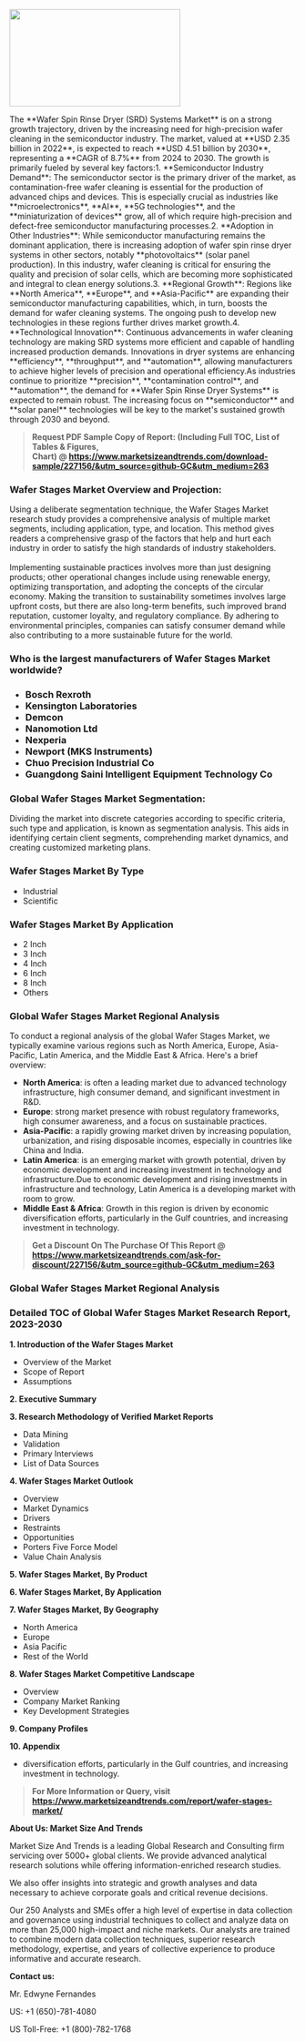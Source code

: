 <p><img class="alignnone size-medium wp-image-20088" src="https://ffe5etoiles.com/wp-content/uploads/2024/12/MST1-300x171.png" alt="" width="300" height="171" /></p>The **Wafer Spin Rinse Dryer (SRD) Systems Market** is on a strong growth trajectory, driven by the increasing need for high-precision wafer cleaning in the semiconductor industry. The market, valued at **USD 2.35 billion in 2022**, is expected to reach **USD 4.51 billion by 2030**, representing a **CAGR of 8.7%** from 2024 to 2030. The growth is primarily fueled by several key factors:1. **Semiconductor Industry Demand**: The semiconductor sector is the primary driver of the market, as contamination-free wafer cleaning is essential for the production of advanced chips and devices. This is especially crucial as industries like **microelectronics**, **AI**, **5G technologies**, and the **miniaturization of devices** grow, all of which require high-precision and defect-free semiconductor manufacturing processes.2. **Adoption in Other Industries**: While semiconductor manufacturing remains the dominant application, there is increasing adoption of wafer spin rinse dryer systems in other sectors, notably **photovoltaics** (solar panel production). In this industry, wafer cleaning is critical for ensuring the quality and precision of solar cells, which are becoming more sophisticated and integral to clean energy solutions.3. **Regional Growth**: Regions like **North America**, **Europe**, and **Asia-Pacific** are expanding their semiconductor manufacturing capabilities, which, in turn, boosts the demand for wafer cleaning systems. The ongoing push to develop new technologies in these regions further drives market growth.4. **Technological Innovation**: Continuous advancements in wafer cleaning technology are making SRD systems more efficient and capable of handling increased production demands. Innovations in dryer systems are enhancing **efficiency**, **throughput**, and **automation**, allowing manufacturers to achieve higher levels of precision and operational efficiency.As industries continue to prioritize **precision**, **contamination control**, and **automation**, the demand for **Wafer Spin Rinse Dryer Systems** is expected to remain robust. The increasing focus on **semiconductor** and **solar panel** technologies will be key to the market's sustained growth through 2030 and beyond.</p><blockquote id="" class=""><strong>Request PDF Sample Copy of Report: (Including Full TOC, List of Tables &amp; Figures, Chart)&nbsp;@&nbsp;<strong><a href="https://www.marketsizeandtrends.com/download-sample/227156/&utm_source=github-GC&utm_medium=263" target="_blank">https://www.marketsizeandtrends.com/download-sample/227156/&utm_source=github-GC&utm_medium=263</a></strong></strong></blockquote><h3 id="" class="">Wafer Stages Market&nbsp;Overview and Projection:</h3><p id="" class="">Using a deliberate segmentation technique, the Wafer Stages Market research study provides a comprehensive analysis of multiple market segments, including application, type, and location. This method gives readers a comprehensive grasp of the factors that help and hurt each industry in order to satisfy the high standards of industry stakeholders. <br /> <br />Implementing sustainable practices involves more than just designing products; other operational changes include using renewable energy, optimizing transportation, and adopting the concepts of the circular economy. Making the transition to sustainability sometimes involves large upfront costs, but there are also long-term benefits, such improved brand reputation, customer loyalty, and regulatory compliance. By adhering to environmental principles, companies can satisfy consumer demand while also contributing to a more sustainable future for the world.</p><h3 id="" class="">Who is the largest manufacturers of&nbsp;Wafer Stages Market worldwide?</h3><h3 class=""><p><ul><li>Bosch Rexroth </li><li> Kensington Laboratories </li><li> Demcon </li><li> Nanomotion Ltd </li><li> Nexperia </li><li> Newport (MKS Instruments) </li><li> Chuo Precision Industrial Co </li><li> Guangdong Saini Intelligent Equipment Technology Co</li></ul></p></h3><h3 id="" class="">Global&nbsp;Wafer Stages Market Segmentation:</h3><p id="" class="">Dividing the market into discrete categories according to specific criteria, such type and application, is known as segmentation analysis. This aids in identifying certain client segments, comprehending market dynamics, and creating customized marketing plans.</p><h3 id="" class="">Wafer Stages Market&nbsp;By Type</h3><p><p><ul><li>Industrial</li><li> Scientific</p></li></ul></p></p><h3 id="" class="">Wafer Stages Market&nbsp;By Application</h3><p class=""><p><ul><li>2 Inch</li><li> 3 Inch</li><li> 4 Inch</li><li> 6 Inch</li><li> 8 Inch</li><li> Others</li></ul></p></p><h3 id="" class="">Global Wafer Stages Market Regional Analysis</h3><p id="" class="">To conduct a regional analysis of the global Wafer Stages Market, we typically examine various regions such as North America, Europe, Asia-Pacific, Latin America, and the Middle East &amp; Africa. Here's a brief overview:</p><ul><li><strong>North America</strong>: is often a leading market due to advanced technology infrastructure, high consumer demand, and significant investment in R&amp;D.</li><li><strong>Europe</strong>: strong market presence with robust regulatory frameworks, high consumer awareness, and a focus on sustainable practices.</li><li><strong>Asia-Pacific</strong>: a rapidly growing market driven by increasing population, urbanization, and rising disposable incomes, especially in countries like China and India.</li><li><strong>Latin America</strong>: is an emerging market with growth potential, driven by economic development and increasing investment in technology and infrastructure.Due to economic development and rising investments in infrastructure and technology, Latin America is a developing market with room to grow.</li><li><strong>Middle East &amp; Africa</strong>: Growth in this region is driven by economic diversification efforts, particularly in the Gulf countries, and increasing investment in technology.</li></ul><blockquote id="" class=""><strong>Get a Discount On The Purchase Of This Report @ <strong><a href="https://www.marketsizeandtrends.com/ask-for-discount/227156/&utm_source=github-GC&utm_medium=263" target="_blank">https://www.marketsizeandtrends.com/ask-for-discount/227156/&utm_source=github-GC&utm_medium=263</a></strong></strong></blockquote><h3 id="" class="">Global Wafer Stages Market Regional Analysis</h3><h3 id="" class="">Detailed TOC of Global Wafer Stages Market Research Report, 2023-2030</h3><p id="" class=""><strong>1. Introduction of the Wafer Stages Market</strong></p><ul><li>Overview of the Market</li><li>Scope of Report</li><li>Assumptions</li></ul><p id="" class=""><strong>2. Executive Summary</strong></p><p id="" class=""><strong>3. Research Methodology of Verified Market Reports</strong></p><ul><li>Data Mining</li><li>Validation</li><li>Primary Interviews</li><li>List of Data Sources</li></ul><p id="" class=""><strong>4. Wafer Stages Market Outlook</strong></p><ul><li>Overview</li><li>Market Dynamics</li><li>Drivers</li><li>Restraints</li><li>Opportunities</li><li>Porters Five Force Model</li><li>Value Chain Analysis</li></ul><p id="" class=""><strong>5. Wafer Stages Market, By Product</strong></p><p id="" class=""><strong>6. Wafer Stages Market, By Application</strong></p><p id="" class=""><strong>7. Wafer Stages Market, By Geography</strong></p><ul><li>North America</li><li>Europe</li><li>Asia Pacific</li><li>Rest of the World</li></ul><p id="" class=""><strong>8. Wafer Stages Market Competitive Landscape</strong></p><ul><li>Overview</li><li>Company Market Ranking</li><li>Key Development Strategies</li></ul><p id="" class=""><strong>9. Company Profiles</strong></p><p id="" class=""><strong>10. Appendix</strong></p><ul><li>diversification efforts, particularly in the Gulf countries, and increasing investment in technology.</li></ul><blockquote id="" class=""><strong>For More Information or Query, visit <strong><strong><a href="https://www.marketsizeandtrends.com/report/wafer-stages-market/" target="_blank">https://www.marketsizeandtrends.com/report/wafer-stages-market/</a></strong></strong></strong></blockquote><p id="" class=""><strong>About Us: Market Size And Trends</strong></p><p id="" class="">Market Size And Trends is a leading Global Research and Consulting firm servicing over 5000+ global clients. We provide advanced analytical research solutions while offering information-enriched research studies.</p><p id="" class="">We also offer insights into strategic and growth analyses and data necessary to achieve corporate goals and critical revenue decisions.</p><p id="" class="">Our 250 Analysts and SMEs offer a high level of expertise in data collection and governance using industrial techniques to collect and analyze data on more than 25,000 high-impact and niche markets. Our analysts are trained to combine modern data collection techniques, superior research methodology, expertise, and years of collective experience to produce informative and accurate research.</p><p id="" class=""><strong>Contact us:</strong></p><p id="" class="">Mr. Edwyne Fernandes</p><p id="" class="">US: +1 (650)-781-4080</p><p id="" class="">US Toll-Free: +1 (800)-782-1768</p>
